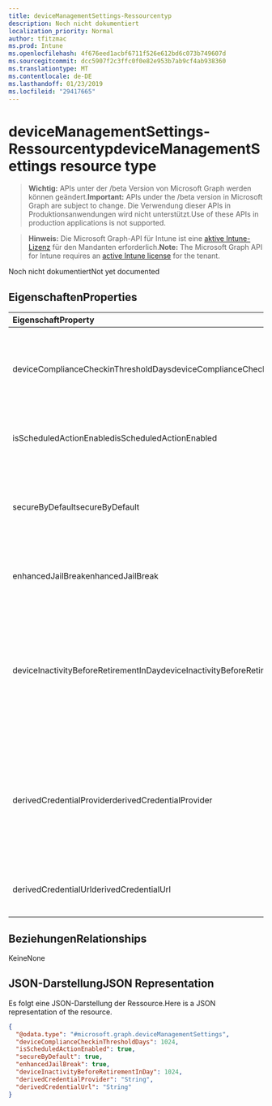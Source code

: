 ```yaml
---
title: deviceManagementSettings-Ressourcentyp
description: Noch nicht dokumentiert
localization_priority: Normal
author: tfitzmac
ms.prod: Intune
ms.openlocfilehash: 4f676eed1acbf6711f526e612bd6c073b749607d
ms.sourcegitcommit: dcc5907f2c3ffc0f0e82e953b7ab9cf4ab938360
ms.translationtype: MT
ms.contentlocale: de-DE
ms.lasthandoff: 01/23/2019
ms.locfileid: "29417665"
---
```

# <a name="devicemanagementsettings-resource-type"></a><span data-ttu-id="a8fc4-103">deviceManagementSettings-Ressourcentyp</span><span class="sxs-lookup"><span data-stu-id="a8fc4-103">deviceManagementSettings resource type</span></span>

> <span data-ttu-id="a8fc4-104">**Wichtig:** APIs unter der /beta Version von Microsoft Graph werden können geändert.</span><span class="sxs-lookup"><span data-stu-id="a8fc4-104">**Important:** APIs under the /beta version in Microsoft Graph are subject to change.</span></span> <span data-ttu-id="a8fc4-105">Die Verwendung dieser APIs in Produktionsanwendungen wird nicht unterstützt.</span><span class="sxs-lookup"><span data-stu-id="a8fc4-105">Use of these APIs in production applications is not supported.</span></span>

> <span data-ttu-id="a8fc4-106">**Hinweis:** Die Microsoft Graph-API für Intune ist eine [aktive Intune-Lizenz](https://go.microsoft.com/fwlink/?linkid=839381) für den Mandanten erforderlich.</span><span class="sxs-lookup"><span data-stu-id="a8fc4-106">**Note:** The Microsoft Graph API for Intune requires an [active Intune license](https://go.microsoft.com/fwlink/?linkid=839381) for the tenant.</span></span>

<span data-ttu-id="a8fc4-107">Noch nicht dokumentiert</span><span class="sxs-lookup"><span data-stu-id="a8fc4-107">Not yet documented</span></span>

## <a name="properties"></a><span data-ttu-id="a8fc4-108">Eigenschaften</span><span class="sxs-lookup"><span data-stu-id="a8fc4-108">Properties</span></span>
|<span data-ttu-id="a8fc4-109">Eigenschaft</span><span class="sxs-lookup"><span data-stu-id="a8fc4-109">Property</span></span>|<span data-ttu-id="a8fc4-110">Typ</span><span class="sxs-lookup"><span data-stu-id="a8fc4-110">Type</span></span>|<span data-ttu-id="a8fc4-111">Beschreibung</span><span class="sxs-lookup"><span data-stu-id="a8fc4-111">Description</span></span>|
|:---|:---|:---|
|<span data-ttu-id="a8fc4-112">deviceComplianceCheckinThresholdDays</span><span class="sxs-lookup"><span data-stu-id="a8fc4-112">deviceComplianceCheckinThresholdDays</span></span>|<span data-ttu-id="a8fc4-113">Int32</span><span class="sxs-lookup"><span data-stu-id="a8fc4-113">Int32</span></span>|<span data-ttu-id="a8fc4-114">Die Anzahl von Tagen, die ein Gerät ohne Einchecken konform bleiben kann.</span><span class="sxs-lookup"><span data-stu-id="a8fc4-114">The number of days a device is allowed to go without checking in to remain compliant.</span></span> <span data-ttu-id="a8fc4-115">Gültige Werte: 0 bis 120</span><span class="sxs-lookup"><span data-stu-id="a8fc4-115">Valid values 0 to 120</span></span>|
|<span data-ttu-id="a8fc4-116">isScheduledActionEnabled</span><span class="sxs-lookup"><span data-stu-id="a8fc4-116">isScheduledActionEnabled</span></span>|<span data-ttu-id="a8fc4-117">Boolean</span><span class="sxs-lookup"><span data-stu-id="a8fc4-117">Boolean</span></span>|<span data-ttu-id="a8fc4-118">Gibt an, ob das Feature für eine geplante Aktion für die Regel aktiviert ist.</span><span class="sxs-lookup"><span data-stu-id="a8fc4-118">Is feature enabled or not for scheduled action for rule.</span></span>|
|<span data-ttu-id="a8fc4-119">secureByDefault</span><span class="sxs-lookup"><span data-stu-id="a8fc4-119">secureByDefault</span></span>|<span data-ttu-id="a8fc4-120">Boolean</span><span class="sxs-lookup"><span data-stu-id="a8fc4-120">Boolean</span></span>|<span data-ttu-id="a8fc4-121">Ist dies auf „true“ gesetzt, sollte das Gerät als nicht konform gelten, wenn keine Konformitätsrichtlinie verfolgt wird.</span><span class="sxs-lookup"><span data-stu-id="a8fc4-121">Device should be noncompliant when there is no compliance policy targeted when this is true</span></span>|
|<span data-ttu-id="a8fc4-122">enhancedJailBreak</span><span class="sxs-lookup"><span data-stu-id="a8fc4-122">enhancedJailBreak</span></span>|<span data-ttu-id="a8fc4-123">Boolean</span><span class="sxs-lookup"><span data-stu-id="a8fc4-123">Boolean</span></span>|<span data-ttu-id="a8fc4-124">Ist Feature aktiviert ist oder nicht erweiterten Jailbreak Erkennung.</span><span class="sxs-lookup"><span data-stu-id="a8fc4-124">Is feature enabled or not for enhanced jailbreak detection.</span></span>|
|<span data-ttu-id="a8fc4-125">deviceInactivityBeforeRetirementInDay</span><span class="sxs-lookup"><span data-stu-id="a8fc4-125">deviceInactivityBeforeRetirementInDay</span></span>|<span data-ttu-id="a8fc4-126">Int32</span><span class="sxs-lookup"><span data-stu-id="a8fc4-126">Int32</span></span>|<span data-ttu-id="a8fc4-127">Wenn das Gerät nicht prüft für die angegebene Anzahl von Tagen, möglicherweise die Mandantendaten entfernt, und das Gerät werden nicht in die Verwaltung.</span><span class="sxs-lookup"><span data-stu-id="a8fc4-127">When the device does not check in for specified number of days, the company data might be removed and the device will not be under management.</span></span> <span data-ttu-id="a8fc4-128">Gültige Werte 30 bis 270</span><span class="sxs-lookup"><span data-stu-id="a8fc4-128">Valid values 30 to 270</span></span>|
|<span data-ttu-id="a8fc4-129">derivedCredentialProvider</span><span class="sxs-lookup"><span data-stu-id="a8fc4-129">derivedCredentialProvider</span></span>|[<span data-ttu-id="a8fc4-130">derivedCredentialProviderType</span><span class="sxs-lookup"><span data-stu-id="a8fc4-130">derivedCredentialProviderType</span></span>](../resources/intune-deviceconfig-derivedcredentialprovidertype.md)|<span data-ttu-id="a8fc4-131">Der abgeleitete Anmeldeinformationsanbieter für dieses Konto verwenden.</span><span class="sxs-lookup"><span data-stu-id="a8fc4-131">The Derived Credential Provider to use for this account.</span></span> <span data-ttu-id="a8fc4-132">Mögliche Werte sind: `notConfigured`, `entrustDataCard`, `purebred`, `xTec` und `intercede`.</span><span class="sxs-lookup"><span data-stu-id="a8fc4-132">Possible values are: `notConfigured`, `entrustDataCard`, `purebred`, `xTec`, `intercede`.</span></span>|
|<span data-ttu-id="a8fc4-133">derivedCredentialUrl</span><span class="sxs-lookup"><span data-stu-id="a8fc4-133">derivedCredentialUrl</span></span>|<span data-ttu-id="a8fc4-134">Zeichenfolge</span><span class="sxs-lookup"><span data-stu-id="a8fc4-134">String</span></span>|<span data-ttu-id="a8fc4-135">Der Anmeldeinformationsanbieter abgeleitete Self-service-URI.</span><span class="sxs-lookup"><span data-stu-id="a8fc4-135">The Derived Credential Provider self-service URI.</span></span>|

## <a name="relationships"></a><span data-ttu-id="a8fc4-136">Beziehungen</span><span class="sxs-lookup"><span data-stu-id="a8fc4-136">Relationships</span></span>
<span data-ttu-id="a8fc4-137">Keine</span><span class="sxs-lookup"><span data-stu-id="a8fc4-137">None</span></span>

## <a name="json-representation"></a><span data-ttu-id="a8fc4-138">JSON-Darstellung</span><span class="sxs-lookup"><span data-stu-id="a8fc4-138">JSON Representation</span></span>
<span data-ttu-id="a8fc4-139">Es folgt eine JSON-Darstellung der Ressource.</span><span class="sxs-lookup"><span data-stu-id="a8fc4-139">Here is a JSON representation of the resource.</span></span>
<!-- {
  "blockType": "resource",
  "@odata.type": "microsoft.graph.deviceManagementSettings"
}
-->
``` json
{
  "@odata.type": "#microsoft.graph.deviceManagementSettings",
  "deviceComplianceCheckinThresholdDays": 1024,
  "isScheduledActionEnabled": true,
  "secureByDefault": true,
  "enhancedJailBreak": true,
  "deviceInactivityBeforeRetirementInDay": 1024,
  "derivedCredentialProvider": "String",
  "derivedCredentialUrl": "String"
}
```





